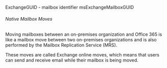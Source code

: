 ExchangeGUID - mailbox identifier
msExchangeMailboxGUID 

###### Native Mailbox Moves

Moving mailboxes between an on-premises organization and Office 365 is like a mailbox move between two on-premises organizations and is also performed by the Mailbox Replication Service (MRS). 

These moves are called Exchange online moves, which means that users can send and receive email while their mailbox is being moved.